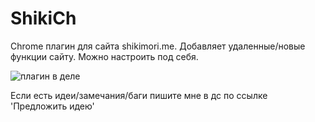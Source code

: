 # ShikiCh

Chrome плагин для сайта shikimori.me.
Добавляет удаленные/новые функции сайту. Можно настроить под себя.

![плагин в деле](https://i.ibb.co/tJ2pNh2/Whats-App-Image-2023-07-30-at-16-21-57.jpg)

Если есть идеи/замечания/баги пишите мне в дс по ссылке 'Предложить идею'
